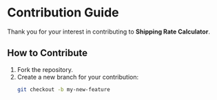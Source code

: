 # Contribution Guide

Thank you for your interest in contributing to **Shipping Rate Calculator**.

## How to Contribute
1. Fork the repository.
2. Create a new branch for your contribution:
   ```bash
   git checkout -b my-new-feature